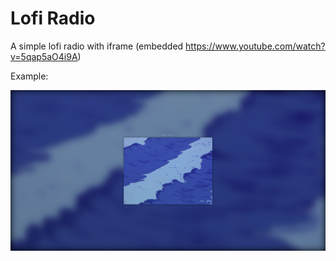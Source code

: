 # Lofi Radio
 A simple lofi radio with iframe (embedded https://www.youtube.com/watch?v=5qap5aO4i9A)
 
 Example:
 
 ![Example Image](example_images/example.png)
